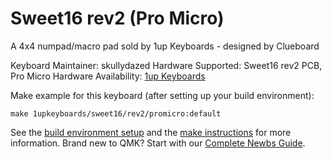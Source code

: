 # Sweet16 rev2 (Pro Micro)

A 4x4 numpad/macro pad sold by 1up Keyboards - designed by Clueboard

Keyboard Maintainer: skullydazed
Hardware Supported: Sweet16 rev2 PCB, Pro Micro
Hardware Availability: [1up Keyboards](https://1upkeyboards.com/)

Make example for this keyboard (after setting up your build environment):

    make 1upkeyboards/sweet16/rev2/promicro:default

See the [build environment setup](https://docs.qmk.fm/#/getting_started_build_tools) and the [make instructions](https://docs.qmk.fm/#/getting_started_make_guide) for more information. Brand new to QMK? Start with our [Complete Newbs Guide](https://docs.qmk.fm/#/newbs).
